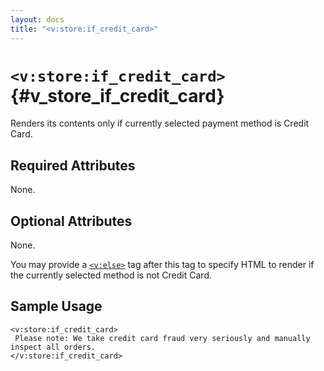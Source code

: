 ```yaml
---
layout: docs
title: "<v:store:if_credit_card>"
---
```


# `<v:store:if_credit_card>`{#v_store_if_credit_card}

Renders its contents only if currently selected payment method is Credit
Card.

## Required Attributes

None.

## Optional Attributes

None.

You may provide a [`<v:else>`](#v_else) tag after this tag to specify
HTML to render if the currently selected method is not Credit Card.

## Sample Usage

    <v:store:if_credit_card>
     Please note: We take credit card fraud very seriously and manually inspect all orders.
    </v:store:if_credit_card>
